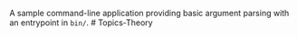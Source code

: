 A sample command-line application providing basic argument parsing with an entrypoint in `bin/`.
#   T o p i c s - T h e o r y  
 